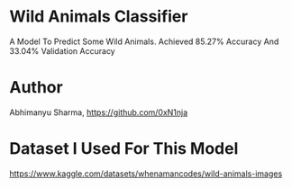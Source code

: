 # Wild Animals Classifier
A Model To Predict Some Wild Animals. Achieved 85.27% Accuracy And 33.04% Validation Accuracy
# Author
Abhimanyu Sharma, https://github.com/0xN1nja
# Dataset I Used For This Model
https://www.kaggle.com/datasets/whenamancodes/wild-animals-images